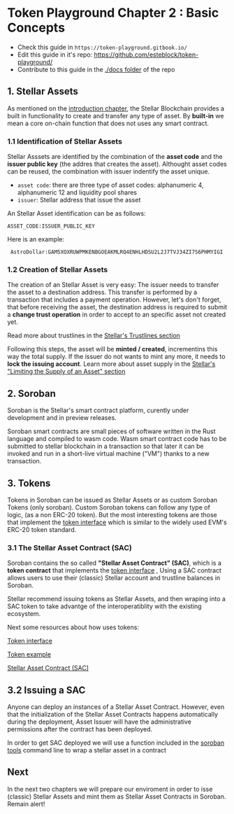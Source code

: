 # Token Playground Chapter 2 : Basic Concepts

- Check this guide in `https://token-playground.gitbook.io/`
- Edit this guide in it's repo: https://github.com/esteblock/token-playground/
- Contribute to this guide in the [./docs folder](https://github.com/esteblock/token-playground/tree/main/docs) of the repo

## 1. Stellar Assets

As mentioned on the [introduction chapter](1_introduction_and_motivation.md), the Stellar Blockchain provides a built in functionality to create and transfer any type of asset.  By **built-in** we mean a core on-chain function that does not uses any smart contract. 

### 1.1 Identification of Stellar Assets
Stellar Asssets are identified by the combination of the **asset code** and the **issuer public key** (the addres that creates the asset). Althought asset codes can be reused, the combination with issuer indentify the asset unique. 

- `asset code`: there are three type of asset codes: alphanumeric 4, alphanumeric 12 and liquidity pool shares
- `issuer`: Stellar address that issue the asset

An Stellar Asset identification can be as follows:
```
ASSET_CODE:ISSUER_PUBLIC_KEY
```
Here is an example:
```
 AstroDollar:GAM5XOXRUWPMKENBGOEAKMLRQ4ENHLHDSU2L2J7TVJ34ZI7S6PHMYIGI
```

### 1.2 Creation of Stellar Assets
The creation of an Stellar Asset is very easy: The issuer needs to transfer the asset to a destination address. This transfer is performed by a transaction that includes a payment operation. However, let's don't forget, that before receiving the asset, the destination address is required to submit a **change trust operation** in order to accept to an specific asset not created yet. 

Read more about trustlines in the [Stellar's Trustlines section](https://developers.stellar.org/docs/fundamentals-and-concepts/stellar-data-structures/accounts#trustlines)

Following this steps, the asset will be **minted / created**, incrementins this way the total supply. If the issuer do not wants to mint any more, it needs to **lock the issuing account**. Learn more about asset supply in the [Stellar's "Limiting the Supply of an Asset" section](https://developers.stellar.org/docs/issuing-assets/control-asset-access#limiting-the-supply-of-an-asset)


## 2. Soroban 

Soroban is the Stellar's smart contract platform, curently under development and in preview releases.

Soroban smart contracts are small pieces of software written in the Rust language  and compiled to wasm code. Wasm smart contract code has to be submitted to stellar blockchain in a transaction so that later it can be  invoked and run in a short-live virtual machine ("VM") thanks to a new transaction. 
 
## 3. Tokens

Tokens in Soroban can be issued as Stellar Assets or as custom Soroban Tokens (only soroban). Custom Soroban tokens can follow any type of logic, (as a non ERC-20 token). But the most interesting tokens are those that implement the [token interface](https://soroban.stellar.org/docs/reference/interfaces/token-interface) which is similar to the widely used EVM's ERC-20 token standard.

### 3.1 The Stellar Asset Contract (SAC)
Soroban contains the so called **"Stellar Asset Contract" (SAC)**, which is a **token contract** that implements the [token interface](https://soroban.stellar.org/docs/reference/interfaces/token-interface) ,  Using a SAC contract allows users to use their (classic) Stellar account and trustline balances in Soroban.

Stellar recommend issuing tokens as Stellar Assets, and then wraping into a SAC token to take advantge of the interoperatiblity with the existing ecosystem.

Next some resources about how uses tokens: 

[Token interface](https://soroban.stellar.org/docs/reference/interfaces/token-interface)

[Token example](https://soroban.stellar.org/docs/how-to-guides/tokens)

[Stellar Asset Contract (SAC)](https://soroban.stellar.org/docs/how-to-guides/stellar-asset-contract)


## 3.2 Issuing a SAC

Anyone can deploy an instances of a Stellar Asset Contract. However, even that the initialization of the Stellar Asset Contracts happens automatically during the deployment, Asset Issuer will have the administrative permissions after the contract has been deployed.

In order to get  SAC  deployed we will use a function included in the [soroban tools](https://github.com/stellar/soroban-tools) command line to wrap a stellar asset in a contract 

## Next
In the next two chapters we will prepare our enviroment in order to isse (classic) Stellar Assets and mint them as Stellar Asset Contracts in Soroban. Remain alert!


